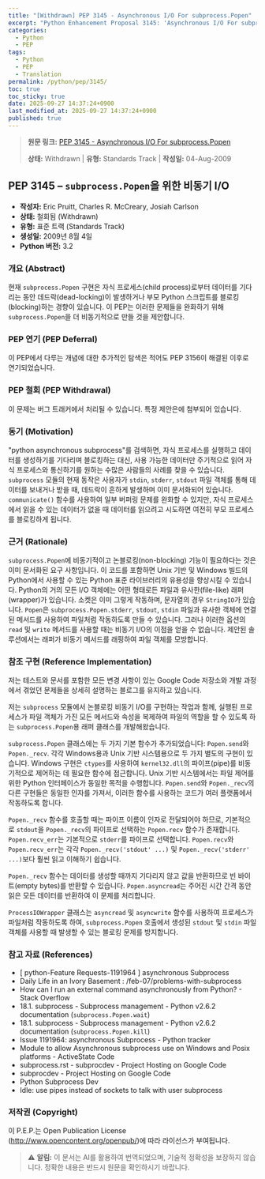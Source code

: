 ```yaml
---
title: "[Withdrawn] PEP 3145 - Asynchronous I/O For subprocess.Popen"
excerpt: "Python Enhancement Proposal 3145: 'Asynchronous I/O For subprocess.Popen'에 대한 한국어 번역입니다."
categories:
  - Python
  - PEP
tags:
  - Python
  - PEP
  - Translation
permalink: /python/pep/3145/
toc: true
toc_sticky: true
date: 2025-09-27 14:37:24+0900
last_modified_at: 2025-09-27 14:37:24+0900
published: true
---
```

> **원문 링크:** [PEP 3145 - Asynchronous I/O For subprocess.Popen](https://peps.python.org/pep-3145/)
>
> **상태:** Withdrawn | **유형:** Standards Track | **작성일:** 04-Aug-2009

## PEP 3145 – `subprocess.Popen`을 위한 비동기 I/O

*   **작성자:** Eric Pruitt, Charles R. McCreary, Josiah Carlson
*   **상태:** 철회됨 (Withdrawn)
*   **유형:** 표준 트랙 (Standards Track)
*   **생성일:** 2009년 8월 4일
*   **Python 버전:** 3.2

### 개요 (Abstract)

현재 `subprocess.Popen` 구현은 자식 프로세스(child process)로부터 데이터를 기다리는 동안 데드락(dead-locking)이 발생하거나 부모 Python 스크립트를 블로킹(blocking)하는 경향이 있습니다. 이 PEP는 이러한 문제들을 완화하기 위해 `subprocess.Popen`을 더 비동기적으로 만들 것을 제안합니다.

### PEP 연기 (PEP Deferral)

이 PEP에서 다루는 개념에 대한 추가적인 탐색은 적어도 PEP 3156이 해결된 이후로 연기되었습니다.

### PEP 철회 (PEP Withdrawal)

이 문제는 버그 트래커에서 처리될 수 있습니다. 특정 제안은에 첨부되어 있습니다.

### 동기 (Motivation)

"python asynchronous subprocess"를 검색하면, 자식 프로세스를 실행하고 데이터를 생성하기를 기다리며 블로킹하는 대신, 사용 가능한 데이터만 주기적으로 읽어 자식 프로세스와 통신하기를 원하는 수많은 사람들의 사례를 찾을 수 있습니다. `subprocess` 모듈의 현재 동작은 사용자가 `stdin`, `stderr`, `stdout` 파일 객체를 통해 데이터를 보내거나 받을 때, 데드락이 흔하게 발생하며 이미 문서화되어 있습니다. `communicate()` 함수를 사용하여 일부 버퍼링 문제를 완화할 수 있지만, 자식 프로세스에서 읽을 수 있는 데이터가 없을 때 데이터를 읽으려고 시도하면 여전히 부모 프로세스를 블로킹하게 됩니다.

### 근거 (Rationale)

`subprocess.Popen`에 비동기적이고 논블로킹(non-blocking) 기능이 필요하다는 것은 이미 문서화된 요구 사항입니다. 이 코드를 포함하면 Unix 기반 및 Windows 빌드의 Python에서 사용할 수 있는 Python 표준 라이브러리의 유용성을 향상시킬 수 있습니다. Python의 거의 모든 I/O 객체에는 어떤 형태로든 파일과 유사한(file-like) 래퍼(wrapper)가 있습니다. 소켓은 이미 그렇게 작동하며, 문자열의 경우 `StringIO`가 있습니다. `Popen`은 `subprocess.Popen.stderr`, `stdout`, `stdin` 파일과 유사한 객체에 연결된 메서드를 사용하여 파일처럼 작동하도록 만들 수 있습니다. 그러나 이러한 옵션의 `read` 및 `write` 메서드를 사용할 때는 비동기 I/O의 이점을 얻을 수 없습니다. 제안된 솔루션에서는 래퍼가 비동기 메서드를 래핑하여 파일 객체를 모방합니다.

### 참조 구현 (Reference Implementation)

저는 테스트와 문서를 포함한 모든 변경 사항이 있는 Google Code 저장소와 개발 과정에서 겪었던 문제들을 상세히 설명하는 블로그를 유지하고 있습니다.

저는 `subprocess` 모듈에서 논블로킹 비동기 I/O를 구현하는 작업과 함께, 실행된 프로세스가 파일 객체가 가진 모든 메서드와 속성을 복제하여 파일의 역할을 할 수 있도록 하는 `subprocess.Popen`용 래퍼 클래스를 개발해왔습니다.

`subprocess.Popen` 클래스에는 두 가지 기본 함수가 추가되었습니다: `Popen.send`와 `Popen._recv`. 각각 Windows용과 Unix 기반 시스템용으로 두 가지 별도의 구현이 있습니다. Windows 구현은 `ctypes`를 사용하여 `kernel32.dll`의 파이프(pipe)를 비동기적으로 제어하는 데 필요한 함수에 접근합니다. Unix 기반 시스템에서는 파일 제어를 위한 Python 인터페이스가 동일한 목적을 수행합니다. `Popen.send`와 `Popen._recv`의 다른 구현들은 동일한 인자를 가져서, 이러한 함수를 사용하는 코드가 여러 플랫폼에서 작동하도록 합니다.

`Popen._recv` 함수를 호출할 때는 파이프 이름이 인자로 전달되어야 하므로, 기본적으로 `stdout`을 `Popen._recv`의 파이프로 선택하는 `Popen.recv` 함수가 존재합니다. `Popen.recv_err`는 기본적으로 `stderr`를 파이프로 선택합니다. `Popen.recv`와 `Popen.recv_err`는 각각 `Popen._recv('stdout' ...)` 및 `Popen._recv('stderr' ...)`보다 훨씬 읽고 이해하기 쉽습니다.

`Popen._recv` 함수는 데이터를 생성할 때까지 기다리지 않고 값을 반환하므로 빈 바이트(empty bytes)를 반환할 수 있습니다. `Popen.asyncread`는 주어진 시간 간격 동안 읽은 모든 데이터를 반환하여 이 문제를 처리합니다.

`ProcessIOWrapper` 클래스는 `asyncread` 및 `asyncwrite` 함수를 사용하여 프로세스가 파일처럼 작동하도록 하여, `subprocess.Popen` 호출에서 생성된 `stdout` 및 `stdin` 파일 객체를 사용할 때 발생할 수 있는 블로킹 문제를 방지합니다.

### 참고 자료 (References)

*   [ python-Feature Requests-1191964 ] asynchronous Subprocess
*   Daily Life in an Ivory Basement : /feb-07/problems-with-subprocess
*   How can I run an external command asynchronously from Python? - Stack Overflow
*   18.1. subprocess - Subprocess management - Python v2.6.2 documentation (`subprocess.Popen.wait`)
*   18.1. subprocess - Subprocess management - Python v2.6.2 documentation (`subprocess.Popen.kill`)
*   Issue 1191964: asynchronous Subprocess - Python tracker
*   Module to allow Asynchronous subprocess use on Windows and Posix platforms - ActiveState Code
*   subprocess.rst - subprocdev - Project Hosting on Google Code
*   subprocdev - Project Hosting on Google Code
*   Python Subprocess Dev
*   Idle: use pipes instead of sockets to talk with user subprocess

### 저작권 (Copyright)

이 P.E.P.는 Open Publication License (http://www.opencontent.org/openpub/)에 따라 라이선스가 부여됩니다.

> ⚠️ **알림:** 이 문서는 AI를 활용하여 번역되었으며, 기술적 정확성을 보장하지 않습니다. 정확한 내용은 반드시 원문을 확인하시기 바랍니다.